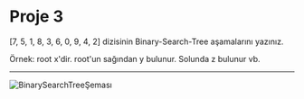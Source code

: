# Proje 3

[7, 5, 1, 8, 3, 6, 0, 9, 4, 2] dizisinin Binary-Search-Tree aşamalarını yazınız.

Örnek: root x'dir. root'un sağından y bulunur. Solunda z bulunur vb.

---

![BinarySearchTreeŞeması](https://github.com/yali0147/Veri-yapilari-ve-algoritmalar-dersinin-projeleri/blob/main/Ekran%20g%C3%B6r%C3%BCnt%C3%BCs%C3%BC%202023-08-05%20043225.png)
